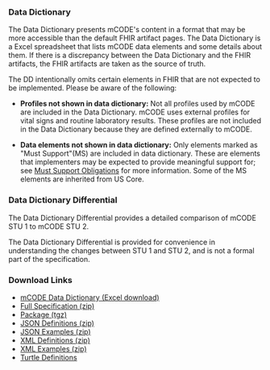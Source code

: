 ### Data Dictionary

The Data Dictionary presents mCODE's content in a format that may be more accessible than the default FHIR artifact pages. The Data Dictionary is a Excel spreadsheet that lists mCODE data elements and some details about them. If there is a discrepancy between the Data Dictionary and the FHIR artifacts, the FHIR artifacts are taken as the source of truth.

The DD intentionally omits certain elements in FHIR that are not expected to be implemented. Please be aware of the following:

* **Profiles not shown in data dictionary:** Not all profiles used by mCODE are included in the Data Dictionary. mCODE uses external profiles for vital signs and routine laboratory results. These profiles are not included in the Data Dictionary because they are defined externally to mCODE.

* **Data elements not shown in data dictionary:** Only elements marked as "Must Support"(MS) are included in data dictionary. These are elements that implementers may be expected to provide meaningful support for; see [Must Support Obligations](conformance-profiles.html#must-support-obligations) for more information. Some of the MS elements are inherited from US Core.

### Data Dictionary Differential

The Data Dictionary Differential provides a detailed comparison of mCODE STU 1 to mCODE STU 2. 

The Data Dictionary Differential is provided for convenience in understanding the changes between STU 1 and STU 2, and is not a formal part of the specification.
### Download Links

* [mCODE Data Dictionary (Excel download)](mCODEDataDictionary.xlsx)
* [Full Specification (zip)](full-ig.zip)
* [Package (tgz)](package.tgz)
* [JSON Definitions (zip)](definitions.json.zip)
* [JSON Examples (zip)](examples.json.zip)
* [XML Definitions (zip)](definitions.xml.zip)
* [XML Examples (zip)](examples.ttl.zip)
* [Turtle Definitions](definitions.ttl.zip)
